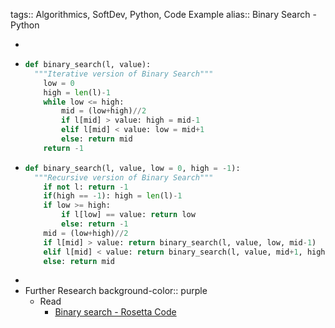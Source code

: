 tags:: Algorithmics, SoftDev, Python, Code Example
alias:: Binary Search - Python

-
- ```python
  def binary_search(l, value):
  	"""Iterative version of Binary Search"""
      low = 0
      high = len(l)-1
      while low <= high: 
          mid = (low+high)//2
          if l[mid] > value: high = mid-1
          elif l[mid] < value: low = mid+1
          else: return mid
      return -1
  ```
- ```python
  def binary_search(l, value, low = 0, high = -1):
  	"""Recursive version of Binary Search"""
      if not l: return -1
      if(high == -1): high = len(l)-1
      if low >= high:
          if l[low] == value: return low
          else: return -1
      mid = (low+high)//2
      if l[mid] > value: return binary_search(l, value, low, mid-1)
      elif l[mid] < value: return binary_search(l, value, mid+1, high)
      else: return mid
  ```
-
- Further Research
  background-color:: purple
	- Read
		- [Binary search - Rosetta Code](https://www.rosettacode.org/wiki/Binary_search)